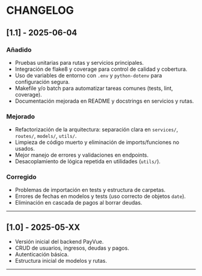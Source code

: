 # CHANGELOG

## [1.1] - 2025-06-04

### Añadido
- Pruebas unitarias para rutas y servicios principales.
- Integración de flake8 y coverage para control de calidad y cobertura.
- Uso de variables de entorno con `.env` y `python-dotenv` para configuración segura.
- Makefile y/o batch para automatizar tareas comunes (tests, lint, coverage).
- Documentación mejorada en README y docstrings en servicios y rutas.

### Mejorado
- Refactorización de la arquitectura: separación clara en `services/`, `routes/`, `models/`, `utils/`.
- Limpieza de código muerto y eliminación de imports/funciones no usados.
- Mejor manejo de errores y validaciones en endpoints.
- Desacoplamiento de lógica repetida en utilidades (`utils/`).

### Corregido
- Problemas de importación en tests y estructura de carpetas.
- Errores de fechas en modelos y tests (uso correcto de objetos `date`).
- Eliminación en cascada de pagos al borrar deudas.

---

## [1.0] - 2025-05-XX

- Versión inicial del backend PayVue.
- CRUD de usuarios, ingresos, deudas y pagos.
- Autenticación básica.
- Estructura inicial de modelos y rutas.

---
